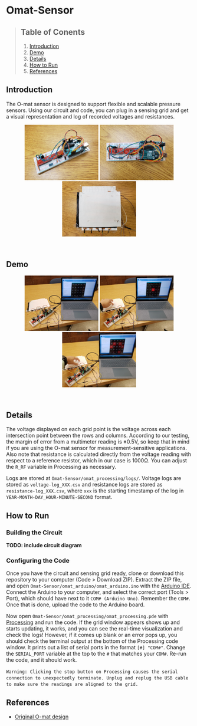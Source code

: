 # Omat-Sensor

> ## Table of Conents
> 1. [Introduction](#introduction)
> 1. [Demo](#demo)
> 1. [Details](#details)
> 1. [How to Run](#how-to-run)
> 1. [References](#references)

## Introduction

The O-mat sensor is designed to support flexible and scalable pressure sensors. Using our circuit and code, you can plug in a sensing grid and get a visual representation and log of recorded voltages and resistances.

<p align="middle">
    <img src="res/circuit1.jpg" width="200px">
    <img src="res/circuit2.jpg" width="200px">
    <img src="res/grid1.jpg" width="200px">
</p>

<br>

## Demo

<p align="middle">
    <img src="res/demo1.jpg" width="200px">
    <img src="res/demo2.jpg" width="200px">
    <img src="res/demo3.jpg" width="200px">
</p>

<br>

## Details
The voltage displayed on each grid point is the voltage across each intersection point between the rows and columns. According to our testing, the margin of error from a multimeter reading is &#xB1;0.5V, so keep that in mind if you are using the O-mat sensor for measurement-sensitive applications. Also note that resistance is calculated directly from the voltage reading with respect to a reference resistor, which in our case is 1000&#8486;. You can adjust the `R_RF` variable in Processing as necessary.

Logs are stored at `Omat-Sensor/omat_processing/logs/`. Voltage logs are stored as `voltage-log_XXX.csv` and resistance logs are stored as `resistance-log_XXX.csv`, where `xxx` is the starting timestamp of the log in `YEAR-MONTH-DAY_HOUR-MINUTE-SECOND` format.

## How to Run

### Building the Circuit

**TODO: include circuit diagram**

### Configuring the Code

Once you have the circuit and sensing grid ready, clone or download this repository to your computer (Code > Download ZIP). Extract the ZIP file, and open `Omat-Sensor/omat_arduino/omat_arduino.ino` with the [Arduino IDE](https://www.arduino.cc/en/software). Connect the Arduino to your computer, and select the correct port (Tools > Port), which should have next to it `COM# (Arduino Uno)`. Remember the `COM#`. Once that is done, upload the code to the Arduino board.

Now open `Omat-Sensor/omat_processing/omat_processing.pde` with [Processing](https://processing.org/download) and run the code. If the grid window appears shows up and starts updating, it works, and you can see the real-time visualization and check the logs! However, if it comes up blank or an error pops up, you should check the terminal output at the bottom of the Processing code window. It prints out a list of serial ports in the format `[#] "COM#"`. Change the `SERIAL_PORT` variable at the top to the `#` that matches your `COM#`. Re-run the code, and it should work.

`Warning: Clicking the stop button on Processing causes the serial connection to unexpectedly terminate. Unplug and replug the USB cable to make sure the readings are aligned to the grid.`

## References

* [Original O-mat design](https://www.instructables.com/O-mat/)

<!---
The Arduino sends serial data into a port in the computer, which triggers Processing's serialEvent(), from which we can display the locations and magnitudes of pressure. 
--->

